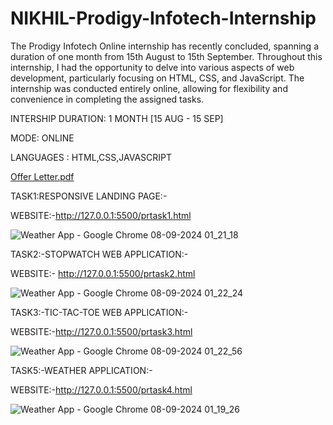 # NIKHIL-Prodigy-Infotech-Internship
The Prodigy Infotech Online internship has recently concluded, spanning a duration of one month from 15th August to 15th September. Throughout this internship, I had the opportunity to delve into various aspects of web development, particularly focusing on HTML, CSS, and JavaScript. The internship was conducted entirely online, allowing for flexibility and convenience in completing the assigned tasks.

INTERSHIP DURATION: 1 MONTH [15 AUG - 15 SEP]

MODE: ONLINE

LANGUAGES : HTML,CSS,JAVASCRIPT

[Offer Letter.pdf](https://github.com/user-attachments/files/16919946/Offer.Letter.pdf)

TASK1:RESPONSIVE LANDING PAGE:-

WEBSITE:-http://127.0.0.1:5500/prtask1.html

![Weather App - Google Chrome 08-09-2024 01_21_18](https://github.com/user-attachments/assets/f96e6831-eeb3-4d0c-842a-06ab82851ca4)

TASK2:-STOPWATCH WEB APPLICATION:-

WEBSITE:- http://127.0.0.1:5500/prtask2.html

![Weather App - Google Chrome 08-09-2024 01_22_24](https://github.com/user-attachments/assets/9af44642-7b12-413e-b115-05218e117765)

TASK3:-TIC-TAC-TOE WEB APPLICATION:-

WEBSITE:-http://127.0.0.1:5500/prtask3.html

![Weather App - Google Chrome 08-09-2024 01_22_56](https://github.com/user-attachments/assets/9decf859-2de9-4333-9c47-ab983b1042e6)

TASK5:-WEATHER APPLICATION:-

WEBSITE:-http://127.0.0.1:5500/prtask4.html

![Weather App - Google Chrome 08-09-2024 01_19_26](https://github.com/user-attachments/assets/4c1cacb7-48c6-4ada-a7b1-7381d92446d7)







